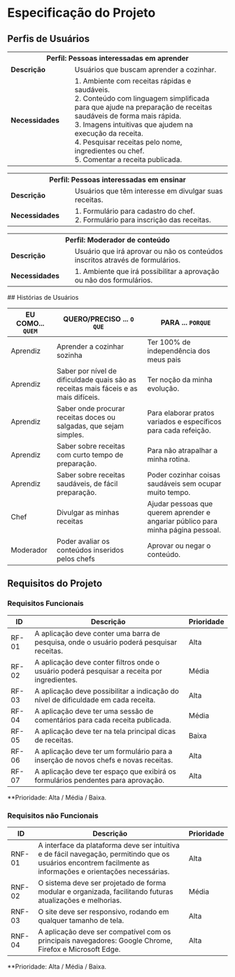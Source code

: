# Especificação do Projeto

## Perfis de Usuários

<table>
<tbody>
<tr align=center>
<th colspan="2">Perfil: Pessoas interessadas em aprender </th>
</tr>
<tr>
<td width="150px"><b>Descrição</b></td>
<td width="600px">Usuários que buscam aprender a cozinhar.</td>
</tr>
<tr>
<td><b>Necessidades</b></td>
<td>1. Ambiente com receitas rápidas e saudáveis.<br>
2. Conteúdo com linguagem simplificada para que ajude na preparação de receitas saudáveis de forma mais rápida.<br>
3. Imagens intuitivas que ajudem na execução da receita. <br>
4. Pesquisar receitas pelo nome, ingredientes ou chef.
<br>5. Comentar a receita publicada.
</td>
</tr>
</tbody>
</table>
<table>
<tbody>
<tr align=center>
<th colspan="2">Perfil: Pessoas interessadas em ensinar </th>
</tr>
<tr>
<td width="150px"><b>Descrição</b></td>
<td width="600px"> Usuários que têm interesse em divulgar suas receitas.</td>
</tr>
<tr>
<td><b>Necessidades</b></td>
<td>1. Formulário para cadastro do chef.<br>
2. Formulário para inscrição das receitas.
</td>
</tr>
</tbody>
</table>

<table>
<tbody>
<tr align=center>
<th colspan="2">Perfil: Moderador de conteúdo</th>
</tr>
<tr>
<td width="150px"><b>Descrição</b></td>
<td width="600px"> Usuário que irá aprovar ou não os conteúdos inscritos através de formulários.</td>
</tr>
<tr>
<td><b>Necessidades</b></td>
<td>1. Ambiente que irá possibilitar a aprovação ou não dos formulários.
</td>
</tr>
</tbody>
</table>
## Histórias de Usuários

|EU COMO... `QUEM`   | QUERO/PRECISO ... `O QUE` |PARA ... `PORQUE`                 |
|--------------------|---------------------------|----------------------------------|
| Aprendiz           | Aprender a cozinhar sozinha| Ter 100% de independência dos meus pais|
| Aprendiz           | Saber por nível de dificuldade quais são as receitas mais fáceis e as mais difíceis.| Ter noção da minha evolução.|
|Aprendiz| Saber onde procurar receitas doces ou salgadas, que sejam simples.|Para elaborar pratos variados e específicos para cada refeição.
|Aprendiz| Saber sobre receitas com curto tempo de preparação.| Para não atrapalhar a minha rotina.
|Aprendiz| Saber sobre receitas saudáveis, de fácil preparação.| Poder cozinhar coisas saudáveis sem ocupar muito tempo.
|Chef| Divulgar as minhas receitas| Ajudar pessoas que querem aprender e angariar público para minha página pessoal.
|Moderador| Poder avaliar os conteúdos inseridos pelos chefs| Aprovar ou negar o conteúdo.
## Requisitos do Projeto
 
### Requisitos Funcionais

|ID    | Descrição                | Prioridade |
|-------|---------------------------------|----|
| RF-01 |A aplicação deve conter uma barra de pesquisa, onde o usuário poderá pesquisar receitas.| Alta | 
| RF-02 |A aplicação deve conter filtros onde o usuário poderá pesquisar a receita por ingredientes.| Média  |
| RF-03 |A aplicação deve possibilitar a indicação do nível de dificuldade em cada receita.| Alta  |
| RF-04 |A aplicação deve ter uma sessão de comentários para cada receita publicada. | Média  |
| RF-05 |A aplicação deve ter na tela principal dicas de receitas. | Baixa  |
| RF-06 |A aplicação deve ter um formulário para a inserção de novos chefs e novas receitas.|Alta|
| RF-07 |A aplicação deve ter espaço que exibirá os formulários pendentes para aprovação.|Alta

**Prioridade: Alta / Média / Baixa. 


### Requisitos não Funcionais

|ID      | Descrição               |Prioridade |
|--------|-------------------------|----|
| RNF-01 | A interface da plataforma deve ser intuitiva e de fácil navegação, permitindo que os usuários encontrem facilmente as informações e orientações necessárias.| Alta   | 
| RNF-02 | O sistema deve ser projetado de forma modular e organizada, facilitando futuras atualizações e melhorias.                  | Média  | 
| RNF-03 | O site deve ser responsivo, rodando em qualquer tamanho de tela. | Alta  | 
| RNF-04 | A aplicação deve ser compatível com os principais navegadores: Google Chrome, Firefox e Microsoft Edge. | Alta  

**Prioridade: Alta / Média / Baixa. 

